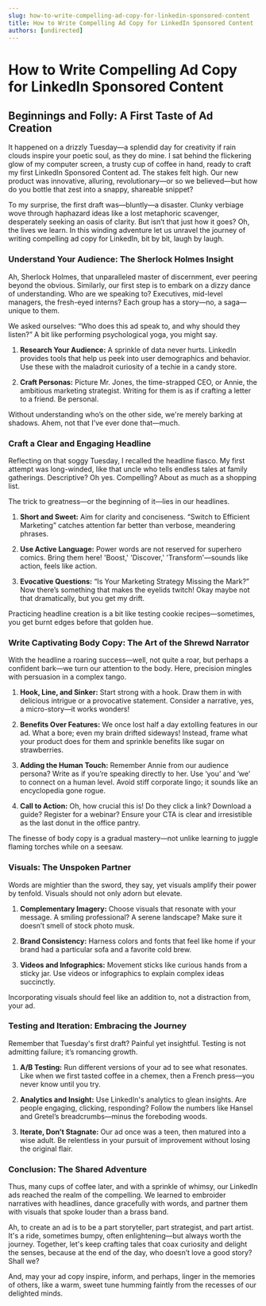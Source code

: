 ```yaml
---
slug: how-to-write-compelling-ad-copy-for-linkedin-sponsored-content
title: How to Write Compelling Ad Copy for LinkedIn Sponsored Content
authors: [undirected]
---
```



# How to Write Compelling Ad Copy for LinkedIn Sponsored Content

## Beginnings and Folly: A First Taste of Ad Creation

It happened on a drizzly Tuesday—a splendid day for creativity if rain clouds inspire your poetic soul, as they do mine. I sat behind the flickering glow of my computer screen, a trusty cup of coffee in hand, ready to craft my first LinkedIn Sponsored Content ad. The stakes felt high. Our new product was innovative, alluring, revolutionary—or so we believed—but how do you bottle that zest into a snappy, shareable snippet? 

To my surprise, the first draft was—bluntly—a disaster. Clunky verbiage wove through haphazard ideas like a lost metaphoric scavenger, desperately seeking an oasis of clarity. But isn’t that just how it goes? Oh, the lives we learn. In this winding adventure let us unravel the journey of writing compelling ad copy for LinkedIn, bit by bit, laugh by laugh.

### Understand Your Audience: The Sherlock Holmes Insight

Ah, Sherlock Holmes, that unparalleled master of discernment, ever peering beyond the obvious. Similarly, our first step is to embark on a dizzy dance of understanding. Who are we speaking to? Executives, mid-level managers, the fresh-eyed interns? Each group has a story—no, a saga—unique to them. 

We asked ourselves: “Who does this ad speak to, and why should they listen?” A bit like performing psychological yoga, you might say. 

1. **Research Your Audience:** A sprinkle of data never hurts. LinkedIn provides tools that help us peek into user demographics and behavior. Use these with the maladroit curiosity of a techie in a candy store. 

2. **Craft Personas:** Picture Mr. Jones, the time-strapped CEO, or Annie, the ambitious marketing strategist. Writing for them is as if crafting a letter to a friend. Be personal.

Without understanding who’s on the other side, we're merely barking at shadows. Ahem, not that I’ve ever done that—much.

### Craft a Clear and Engaging Headline

Reflecting on that soggy Tuesday, I recalled the headline fiasco. My first attempt was long-winded, like that uncle who tells endless tales at family gatherings. Descriptive? Oh yes. Compelling? About as much as a shopping list.

The trick to greatness—or the beginning of it—lies in our headlines.

1. **Short and Sweet:** Aim for clarity and conciseness. “Switch to Efficient Marketing” catches attention far better than verbose, meandering phrases.

2. **Use Active Language:** Power words are not reserved for superhero comics. Bring them here! 'Boost,' 'Discover,' 'Transform'—sounds like action, feels like action.

3. **Evocative Questions:** “Is Your Marketing Strategy Missing the Mark?” Now there’s something that makes the eyelids twitch! Okay maybe not that dramatically, but you get my drift.

Practicing headline creation is a bit like testing cookie recipes—sometimes, you get burnt edges before that golden hue. 

### Write Captivating Body Copy: The Art of the Shrewd Narrator

With the headline a roaring success—well, not quite a roar, but perhaps a confident bark—we turn our attention to the body. Here, precision mingles with persuasion in a complex tango.

1. **Hook, Line, and Sinker:** Start strong with a hook. Draw them in with delicious intrigue or a provocative statement. Consider a narrative, yes, a micro-story—it works wonders!

2. **Benefits Over Features:** We once lost half a day extolling features in our ad. What a bore; even my brain drifted sideways! Instead, frame what your product does for them and sprinkle benefits like sugar on strawberries.

3. **Adding the Human Touch:** Remember Annie from our audience persona? Write as if you’re speaking directly to her. Use ‘you’ and ‘we’ to connect on a human level. Avoid stiff corporate lingo; it sounds like an encyclopedia gone rogue.

4. **Call to Action:** Oh, how crucial this is! Do they click a link? Download a guide? Register for a webinar? Ensure your CTA is clear and irresistible as the last donut in the office pantry.

The finesse of body copy is a gradual mastery—not unlike learning to juggle flaming torches while on a seesaw.

### Visuals: The Unspoken Partner

Words are mightier than the sword, they say, yet visuals amplify their power by tenfold. Visuals should not only adorn but elevate.

1. **Complementary Imagery:** Choose visuals that resonate with your message. A smiling professional? A serene landscape? Make sure it doesn’t smell of stock photo musk.

2. **Brand Consistency:** Harness colors and fonts that feel like home if your brand had a particular sofa and a favorite cold brew.

3. **Videos and Infographics:** Movement sticks like curious hands from a sticky jar. Use videos or infographics to explain complex ideas succinctly.

Incorporating visuals should feel like an addition to, not a distraction from, your ad.

### Testing and Iteration: Embracing the Journey 

Remember that Tuesday's first draft? Painful yet insightful. Testing is not admitting failure; it’s romancing growth. 

1. **A/B Testing:** Run different versions of your ad to see what resonates. Like when we first tasted coffee in a chemex, then a French press—you never know until you try.

2. **Analytics and Insight:** Use LinkedIn's analytics to glean insights. Are people engaging, clicking, responding? Follow the numbers like Hansel and Gretel’s breadcrumbs—minus the foreboding woods.

3. **Iterate, Don’t Stagnate:** Our ad once was a teen, then matured into a wise adult. Be relentless in your pursuit of improvement without losing the original flair.

### Conclusion: The Shared Adventure

Thus, many cups of coffee later, and with a sprinkle of whimsy, our LinkedIn ads reached the realm of the compelling. We learned to embroider narratives with headlines, dance gracefully with words, and partner them with visuals that spoke louder than a brass band. 

Ah, to create an ad is to be a part storyteller, part strategist, and part artist. It's a ride, sometimes bumpy, often enlightening—but always worth the journey. Together, let's keep crafting tales that coax curiosity and delight the senses, because at the end of the day, who doesn’t love a good story? Shall we?

And, may your ad copy inspire, inform, and perhaps, linger in the memories of others, like a warm, sweet tune humming faintly from the recesses of our delighted minds.